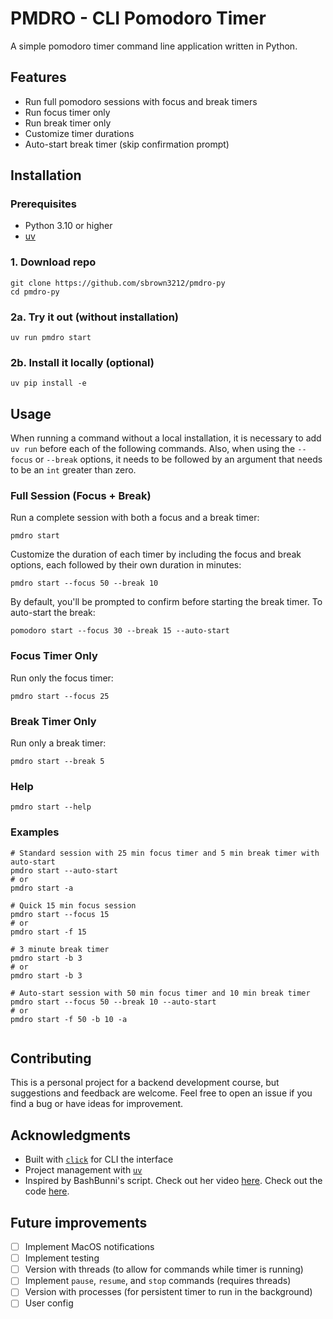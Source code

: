 # PMDRO - CLI Pomodoro Timer

A simple pomodoro timer command line application written in Python.

## Features

- Run full pomodoro sessions with focus and break timers
- Run focus timer only
- Run break timer only
- Customize timer durations
- Auto-start break timer (skip confirmation prompt)

## Installation

### Prerequisites

- Python 3.10 or higher
- [uv](https://github.com/astral-sh/uv)

### 1. Download repo

```
git clone https://github.com/sbrown3212/pmdro-py
cd pmdro-py
```

### 2a. Try it out (without installation)

```
uv run pmdro start
```

### 2b. Install it locally (optional)

```
uv pip install -e
```

## Usage

When running a command without a local installation, it is necessary to add `uv run` before each of the following commands. Also, when using the `--focus` or `--break` options, it needs to be followed by an argument that needs to be an `int` greater than zero.

### Full Session (Focus + Break)

Run a complete session with both a focus and a break timer:

```
pmdro start
```

Customize the duration of each timer by including the focus and break options, each followed by their own duration in minutes:

```
pmdro start --focus 50 --break 10
```

By default, you'll be prompted to confirm before starting the break timer. To auto-start the break:

```
pomodoro start --focus 30 --break 15 --auto-start
```

### Focus Timer Only

Run only the focus timer:

```
pmdro start --focus 25
```

### Break Timer Only

Run only a break timer:

```
pmdro start --break 5
```

### Help

```
pmdro start --help
```

### Examples

```
# Standard session with 25 min focus timer and 5 min break timer with auto-start
pmdro start --auto-start
# or
pmdro start -a

# Quick 15 min focus session
pmdro start --focus 15
# or
pmdro start -f 15

# 3 minute break timer
pmdro start -b 3
# or
pmdro start -b 3

# Auto-start session with 50 min focus timer and 10 min break timer
pmdro start --focus 50 --break 10 --auto-start
# or
pmdro start -f 50 -b 10 -a
```

<!-- ## Development -->
<!---->
<!-- ### Setup Development Environment -->
<!---->
<!-- Clone the repo: -->
<!---->
<!-- ``` -->
<!-- git clone https://github.com/sbrown3212/pmdro-py -->
<!-- cd pmdro-py -->
<!-- ``` -->
<!---->
<!-- Create virtual environment and install dependencies: -->
<!---->
<!-- ``` -->
<!-- uv sync -->
<!-- ``` -->
<!---->
<!-- Install in editable mode (optional): -->
<!---->
<!-- ``` -->
<!-- uv pip install -e -->
<!-- ``` -->
<!---->
<!-- ### Running Tests -->
```
```

## Contributing

This is a personal project for a backend development course, but suggestions and feedback are welcome. Feel free to open an issue if you find a bug or have ideas for improvement.

<!-- ## License -->

## Acknowledgments

- Built with [`click`](https://click.palletsprojects.com/en/stable/) for CLI the interface
- Project management with [`uv`](https://github.com/astral-sh/uv)
- Inspired by BashBunni's script. Check out her video [here](https://www.youtube.com/watch?v=GfQjJBtO-8Y). Check out the code [here](https://gist.github.com/bashbunni/f6b04fc4703903a71ce9f70c58345106).

<!-- --- -->
<!---->
<!-- ### Start a timer -->
<!---->
<!-- #### To run the default timer -->
<!---->
<!-- ``` -->
<!-- pmdro start -->
<!-- ``` -->
<!---->
<!-- This will run a session with a focus timer of 25 minutes and a focus timer of 5 minutes. Once the focus timer is completed, the user will be prompted to confirm to start the break timer. -->
<!---->
<!-- #### To specify timer type and duration -->
<!---->
<!-- ``` -->
<!-- pmdro start --focus 50 --break 10 -->
<!-- ``` -->
<!---->
<!-- To specify the duration of each timer, include the option for the desired timer (`--focus` or `-f`, `--break` or `-b`) followed by the integer of the desired timer duration in minutes. Include both options (followed by their respective arguments) to include both timers in the session. To only include one of the timers in a session, only provide the respective option and argument. -->
<!---->
<!-- #### Auto start break timer -->
<!---->
<!-- By default, when a session includes both a focus and a default timer, the user will be prompted with a confirmation to start the break timer. To automatically begin the break timer without confirmation once the focus timer begins, include `-a` or `--auto-break` in the command. For example: -->
<!---->
<!-- ``` -->
<!-- pmdro start -a -->
<!---->
<!-- # or -->
<!---->
<!-- pmdro start -f 50 -b 10 --auto-break -->
<!-- ``` -->
<!---->
<!-- ## Difficulties/Learning experiences -->
<!---->
<!-- I ran into a quite a few road blocks with this project. -->
<!---->
<!-- ### Processes -->
<!---->
<!-- At first I wanted to have a timer that ran in the background, with the ability to check the status with a command, and upon the timer completing, a system and or terminal notification would be triggered. This would allow the terminal to continue to be used (or closed) without interrupting the timer. But this required state to be stored somehow, and so I began to try implement to implement a way to save state to a file. -->
<!---->
<!-- Then I realized that I would need to figure out how to manage processes, since all of this would be running in the background. I had never done anything like this before, and quickly became something bigger than would take in the amount of time that I was intended to spend for the Boot.dev personal project. -->
<!---->
<!-- ### Threads -->
<!---->
<!-- When trying to set more realistic expectations for this project, I decided to put application persistence on hold. Instead, I focused on setting up logic to be able to use other commands like `pause`, `resume`, and `stop`. This is where I quickly found my next road block. I tried to go about storing timer state in a class, but quickly found out that there would not be a way to have the different `click` commands use the same timer class instance. Which meant that I would need to implement a state file system like I had tried to do when using processes for persistence. -->
<!---->
<!-- ### Over-engineering/Scope creep -->
<!---->
<!-- By this point, I had already passed the amount of time recommended to spend on the project from the Boot.dev requirements. And, I still didn't have anything close to a working timer. Everything I had worked on so far was related to storing state (and even user config stuff to be able to set default timer length, etc.). So I decided to pivot and just see if I could get a basic `while` loop timer to run the way I liked. I eventually got there, but it was actually a lot more difficult than I was expecting. -->
<!---->
<!-- ### The wrong tool for the job -->
<!---->
<!-- It turns out, the `progresbar` utility from `click` is more intended for things that are to be iterated over, rather and a timer with continuous updates. I eventually made something that works, but it isn't ideal and has a lot of room for improvement. -->
<!---->
<!-- ### You don't know what you don't know -->
<!---->
<!-- There were a lot of things that I just wasn't familiar with. My understanding of when and how to use processes and threads is lacking. So, knowing when certain features would require the use of a background process or its own thread is a concept I am still trying to wrap my mind around. In future versions, I would like to explore using threads and processes, but for now, it was out of the scope of this project. -->
<!---->
<!-- Because I never got around to implementing threads or processes, I couldn't find a way to get other commands to work. So, unfortunately, there is no way to pause and resume the timer (for now). -->
<!---->
<!-- Another thing that caused me a lot of trouble was the `option`s for `click` commands. I was trying to use an option for the focus timer duration, and another for the break timer duration. I tried to implement a way to use the default duration for the respective timer while still allowing a way to either use the default duration or specify a custom duration. To do this, I tried to implement the following using `click` `option`s: -->
<!---->
<!-- - `-f` would only run a focus timer of the default focus timer duration. -->
<!-- - `-f 50` would only run a focus timer for the duration (in minutes) specified by the user. -->
<!-- - `-b` would only run a break timer of the default break timer duration. -->
<!-- - `-b 10` would only run a break timer for the duration specified by the user. -->
<!-- - `-f -b` would run both a focus and a break timer of their respective default durations. -->
<!-- - `-f 50 -b 10` would run both a focus and a break timer with a duration specified by the user. -->
<!---->
<!-- I was unable to figure out how to do this because in order to have the `option` behave as a flag (by setting `is_flag=True`), it no longer accepted an argument. And when setting `is_flag=False`, it expected an argument and would throw an error if there wasn't one. Because my exposure to CLI tools is currently lacking, I am not sure if this type of behaviour is frowned upon, or if this type of functionality just isn't built into `click`. Or maybe I just need to dive deeper into the docs. -->
<!---->
<!-- And finally, I wanted to implement system notifications, but without installing any other external dependencies. Because I use MacOS, this is what I prioritized. I tried doing this using `os.system` and `subprocess.run` that would run a `osascript` to display a notification, but I could never get it to work. For what its worth, I tried running the same `osascript` command on a friend's MacBook and it worked as expected. I spent hours searching through the options in the notifications settings to find what was wrong, but I was unsuccessful at finding the cause of the problem. So, I decided not to include system notifications in the current version as I would not be able to test it. -->

## Future improvements

- [ ] Implement MacOS notifications
- [ ] Implement testing
- [ ] Version with threads (to allow for commands while timer is running)
- [ ] Implement `pause`, `resume`, and `stop` commands (requires threads)
- [ ] Version with processes (for persistent timer to run in the background)
- [ ] User config
